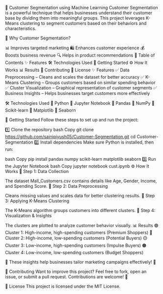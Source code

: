 🚀 Customer Segmentation using Machine Learning
Customer Segmentation is a powerful technique that helps businesses understand their customer base by dividing them into meaningful groups. This project leverages K-Means clustering to segment customers based on their behaviors and characteristics.

📌 Why Customer Segmentation?

📊 Improves targeted marketing
🛍️ Enhances customer experience
💰 Boosts business revenue
🔍 Helps in product recommendations
📖 Table of Contents
✨ Features
🛠 Technologies Used
🚀 Getting Started
⚙️ How It Works
📊 Results
🤝 Contributing
📜 License
✨ Features
✅ Data Preprocessing – Cleans and scales the dataset for better accuracy
✅ K-Means Clustering – Groups customers based on similar spending behavior
✅ Cluster Visualization – Graphical representation of customer segments
✅ Business Insights – Helps businesses target customers more effectively

🛠 Technologies Used
🔹 Python
🔹 Jupyter Notebook
🔹 Pandas
🔹 NumPy
🔹 Scikit-learn
🔹 Matplotlib
🔹 Seaborn

🚀 Getting Started
Follow these steps to set up and run the project:

1️⃣ Clone the repository
bash
Copy
git clone https://github.com/sainipiyush05/Customer-Segmentation.git
cd Customer-Segmentation
2️⃣ Install dependencies
Make sure Python is installed, then run:

bash
Copy
pip install pandas numpy scikit-learn matplotlib seaborn
3️⃣ Run the Jupyter Notebook
bash
Copy
jupyter notebook cust.ipynb
⚙️ How It Works
📌 Step 1: Data Collection

The dataset Mall_Customers.csv contains details like Age, Gender, Income, and Spending Score.
📌 Step 2: Data Preprocessing

Cleans missing values and scales data for better clustering results.
📌 Step 3: Applying K-Means Clustering

The K-Means algorithm groups customers into different clusters.
📌 Step 4: Visualization & Insights

The clusters are plotted to analyze customer behavior visually.
📊 Results
🟢 Cluster 1: High-income, high-spending customers (Premium Shoppers)
🔵 Cluster 2: High-income, low-spending customers (Potential Buyers)
🟡 Cluster 3: Low-income, high-spending customers (Impulse Buyers)
🟠 Cluster 4: Low-income, low-spending customers (Budget Shoppers)

📌 These insights help businesses tailor marketing campaigns effectively! 🎯

🤝 Contributing
Want to improve this project? Feel free to fork, open an issue, or submit a pull request. Contributions are welcome! 🚀

📜 License
This project is licensed under the MIT License.

